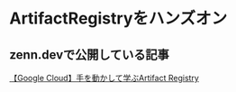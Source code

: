 # ArtifactRegistryをハンズオン

## zenn.devで公開している記事

[【Google Cloud】手を動かして学ぶArtifact Registry](https://zenn.dev/ymd65536/articles/artifact_registry_handson)
